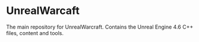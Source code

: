 # UnrealWarcaft
The main repository for UnrealWarcraft. Contains the Unreal Engine 4.6 C++ files, content and tools.
